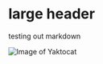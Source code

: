 # large header

testing out markdown

![Image of Yaktocat](https://octodex.github.com/images/yaktocat.png)

